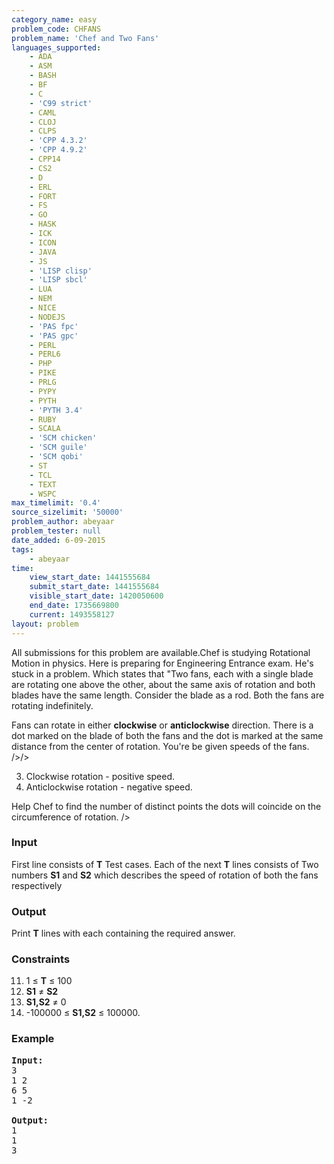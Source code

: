 ```yaml
---
category_name: easy
problem_code: CHFANS
problem_name: 'Chef and Two Fans'
languages_supported:
    - ADA
    - ASM
    - BASH
    - BF
    - C
    - 'C99 strict'
    - CAML
    - CLOJ
    - CLPS
    - 'CPP 4.3.2'
    - 'CPP 4.9.2'
    - CPP14
    - CS2
    - D
    - ERL
    - FORT
    - FS
    - GO
    - HASK
    - ICK
    - ICON
    - JAVA
    - JS
    - 'LISP clisp'
    - 'LISP sbcl'
    - LUA
    - NEM
    - NICE
    - NODEJS
    - 'PAS fpc'
    - 'PAS gpc'
    - PERL
    - PERL6
    - PHP
    - PIKE
    - PRLG
    - PYPY
    - PYTH
    - 'PYTH 3.4'
    - RUBY
    - SCALA
    - 'SCM chicken'
    - 'SCM guile'
    - 'SCM qobi'
    - ST
    - TCL
    - TEXT
    - WSPC
max_timelimit: '0.4'
source_sizelimit: '50000'
problem_author: abeyaar
problem_tester: null
date_added: 6-09-2015
tags:
    - abeyaar
time:
    view_start_date: 1441555684
    submit_start_date: 1441555684
    visible_start_date: 1420050600
    end_date: 1735669800
    current: 1493558127
layout: problem
---
```

All submissions for this problem are available.Chef is studying Rotational Motion in physics. Here is preparing for Engineering Entrance exam. He's stuck in a problem. Which states that "Two fans, each with a single blade are rotating one above the other, about the same axis of rotation and both blades have the same length. Consider the blade as a rod. Both the fans are rotating indefinitely. 


Fans can rotate in either **clockwise** or **anticlockwise** direction. There is a dot marked on the blade of both the fans and the dot is marked at the same distance from the center of rotation.
You're be given speeds of the fans. />/>

3. Clockwise rotation - positive speed.
4. Anticlockwise rotation - negative speed.


Help Chef to find the number of distinct points the dots will coincide on the circumference of rotation. />

### Input

First line consists of **T** Test cases.
Each of the next **T** lines consists of Two numbers **S1** and **S2** which describes the speed of rotation of both the fans respectively

### Output

Print **T** lines with each containing the required answer.

### Constraints

11. 1 ≤ **T** ≤ 100
12. **S1** ≠ **S2**
13. **S1,S2** ≠ 0
14. -100000 ≤ **S1,S2** ≤ 100000.
### Example

<pre><b>Input:</b>
3
1 2
6 5
1 -2

<b>Output:</b>
1
1
3
</pre>